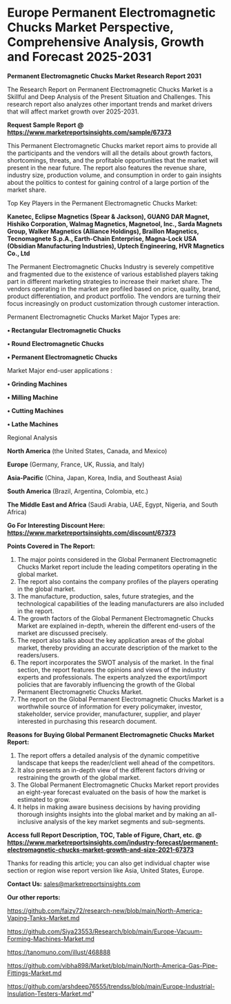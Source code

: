 # Europe Permanent Electromagnetic Chucks Market Perspective, Comprehensive Analysis, Growth and Forecast 2025-2031

<strong>Permanent Electromagnetic Chucks Market Research Report 2031</strong>

The Research Report on Permanent Electromagnetic Chucks Market is a Skillful and Deep Analysis of the Present Situation and Challenges. This research report also analyzes other important trends and market drivers that will affect market growth over 2025-2031.

<strong>Request Sample Report @ <a href=https://www.marketreportsinsights.com/sample/67373>https://www.marketreportsinsights.com/sample/67373</a></strong>

This Permanent Electromagnetic Chucks market report aims to provide all the participants and the vendors will all the details about growth factors, shortcomings, threats, and the profitable opportunities that the market will present in the near future. The report also features the revenue share, industry size, production volume, and consumption in order to gain insights about the politics to contest for gaining control of a large portion of the market share.

Top Key Players in the Permanent Electromagnetic Chucks Market:

<strong>Kanetec, Eclipse Magnetics (Spear & Jackson), GUANG DAR Magnet, Hishiko Corporation, Walmag Magnetics, Magnetool, Inc., Sarda Magnets Group, Walker Magnetics (Alliance Holdings), Braillon Magnetics, Tecnomagnete S.p.A., Earth-Chain Enterprise, Magna-Lock USA (Obsidian Manufacturing Industries), Uptech Engineering, HVR Magnetics Co., Ltd</strong>

The Permanent Electromagnetic Chucks Industry is severely competitive and fragmented due to the existence of various established players taking part in different marketing strategies to increase their market share. The vendors operating in the market are profiled based on price, quality, brand, product differentiation, and product portfolio. The vendors are turning their focus increasingly on product customization through customer interaction.

Permanent Electromagnetic Chucks Market Major Types are:

<strong>• Rectangular Electromagnetic Chucks

• Round Electromagnetic Chucks

• Permanent Electromagnetic Chucks</strong>

Market Major end-user applications :

<strong>• Grinding Machines

• Milling Machine

• Cutting Machines

• Lathe Machines</strong>

Regional Analysis

</u><strong><b>North America</b></strong> (the United States, Canada, and Mexico)

<strong><b>Europe </b></strong>(Germany, France, UK, Russia, and Italy)

<strong><b>Asia-Pacific</b></strong> (China, Japan, Korea, India, and Southeast Asia)

<strong><b>South America</b></strong> (Brazil, Argentina, Colombia, etc.)

<strong><b>The Middle East and Africa</b></strong> (Saudi Arabia, UAE, Egypt, Nigeria, and South Africa)

<strong>Go For Interesting Discount Here: <a href=https://www.marketreportsinsights.com/discount/67373>https://www.marketreportsinsights.com/discount/67373</a></strong>

<strong>Points Covered in The Report:</strong>
<ol>
  <li>The major points considered in the Global Permanent Electromagnetic Chucks Market report include the leading competitors operating in the global market.</li>
  <li>The report also contains the company profiles of the players operating in the global market.</li>
  <li>The manufacture, production, sales, future strategies, and the technological capabilities of the leading manufacturers are also included in the report.</li>
  <li>The growth factors of the Global Permanent Electromagnetic Chucks Market are explained in-depth, wherein the different end-users of the market are discussed precisely.</li>
  <li>The report also talks about the key application areas of the global market, thereby providing an accurate description of the market to the readers/users.</li>
  <li>The report incorporates the SWOT analysis of the market. In the final section, the report features the opinions and views of the industry experts and professionals. The experts analyzed the export/import policies that are favorably influencing the growth of the Global Permanent Electromagnetic Chucks Market.</li>
  <li>The report on the Global Permanent Electromagnetic Chucks Market is a worthwhile source of information for every policymaker, investor, stakeholder, service provider, manufacturer, supplier, and player interested in purchasing this research document.</li>
</ol>
<strong>Reasons for Buying Global Permanent Electromagnetic Chucks Market Report:</strong>

<ol>
  <li>The report offers a detailed analysis of the dynamic competitive landscape that keeps the reader/client well ahead of the competitors.</li>
  <li>It also presents an in-depth view of the different factors driving or restraining the growth of the global market.</li>
  <li>The Global Permanent Electromagnetic Chucks Market report provides an eight-year forecast evaluated on the basis of how the market is estimated to grow.</li>
  <li>It helps in making aware business decisions by having providing thorough insights insights into the global market and by making an all-inclusive analysis of the key market segments and sub-segments.</li>
</ol>
<strong>Access full Report Description, TOC, Table of Figure, Chart, etc. @ <a href=https://www.marketreportsinsights.com/industry-forecast/permanent-electromagnetic-chucks-market-growth-and-size-2021-67373>https://www.marketreportsinsights.com/industry-forecast/permanent-electromagnetic-chucks-market-growth-and-size-2021-67373</a></strong>


Thanks for reading this article; you can also get individual chapter wise section or region wise report version like Asia, United States, Europe.

<strong>Contact Us:</strong>
sales@marketreportsinsights.com

<strong>Our other reports:</strong>

<a href=https://github.com/faizy72/research-new/blob/main/North-America-Vaping-Tanks-Market.md>https://github.com/faizy72/research-new/blob/main/North-America-Vaping-Tanks-Market.md</a>

<a href=https://github.com/Siya23553/Research/blob/main/Europe-Vacuum-Forming-Machines-Market.md>https://github.com/Siya23553/Research/blob/main/Europe-Vacuum-Forming-Machines-Market.md</a>

<a href=https://tanomuno.com/illust/468888>https://tanomuno.com/illust/468888</a>

<a href=https://github.com/vibha898/Market/blob/main/North-America-Gas-Pipe-Fittings-Market.md>https://github.com/vibha898/Market/blob/main/North-America-Gas-Pipe-Fittings-Market.md</a>

<a href=https://github.com/arshdeep76555/trendss/blob/main/Europe-Industrial-Insulation-Testers-Market.md>https://github.com/arshdeep76555/trendss/blob/main/Europe-Industrial-Insulation-Testers-Market.md</a>"
